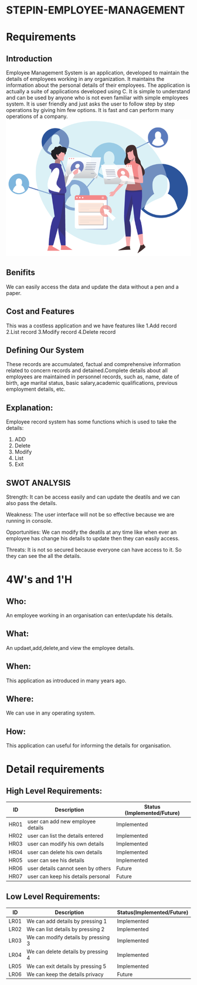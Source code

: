 # STEPIN-EMPLOYEE-MANAGEMENT
# Requirements
## Introduction
Employee Management System is an application, developed to maintain the details of employees working in any  organization. It maintains the information about the personal details of their employees. The application is actually a suite of applications developed using C. It is simple to understand and can be used by anyone who is not even familiar with simple employees system. It is user friendly and just asks the user to follow step by step operations by giving him few options. It is fast and can perform many operations of a company.
![image](https://github.com/murali980/StepIn_Mini_Project/blob/master/1_Requirements/employee-management-system-hrmlabs.png)

## Benifits
We can easily access the data and update the data without a pen and a paper. 
## Cost and Features
This was a costless application and we have features like
1.Add record
2.List record
3.Modify record
4.Delete record
## Defining Our System
These records are accumulated, factual and comprehensive information related to concern records and detained.Complete details about all employees are maintained in personnel records, such as, name, date of birth, age marital status, basic salary,academic qualifications, previous employment details, etc.

## Explanation:
Employee record system has some functions which is used to take the details:
1. ADD
2. Delete
3. Modify
4. List
5. Exit

## SWOT ANALYSIS
Strength:
It can be access easily and can update the deatils and we can also pass the details.

Weakness:
The user interface will not be so effective because we are running in console.

Opportunities:
We can modify the deatils at any time like when ever an employee has change his details to update then they can easily access.

Threats:
It is not so secured because everyone can have access to it. So they can see the all the details.

# 4W&#39;s and 1&#39;H

## Who:

An employee working in an organisation can enter/update his details.

## What:

An updaet,add,delete,and view the employee details.

## When:

This application as introduced in many years ago.

## Where:

We can use in any operating system.

## How:

This application can useful for informing the details for organisation.

# Detail requirements
## High Level Requirements:
 ID   |           Description             | Status (Implemented/Future)
 -----|-----------------------------------|----------------------------
 HR01 | user can add new employee details | Implemented
 HR02 | user can list the details entered | Implemented
 HR03 | user can modify his own details   | Implemented
 HR04 | user can delete his own details   | Implemented
 HR05 | user can see his details          | Implemented
 HR06 | user details cannot seen by others| Future
 HR07 | user can keep his details personal| Future
 
## Low Level Requirements:
ID    |            Description             | Status(Implemented/Future)
------|------------------------------------|---------------------------
LR01  | We can add details by pressing 1   | Implemented
LR02  | We can list details by pressing 2  | Implemented
LR03  | We can modify details by pressing 3| Implemented
LR04  | We can delete details by pressing 4| Implemented
LR05  | We can exit details by pressing 5  | Implemented
LR06  | We can keep the details privacy    | Future

